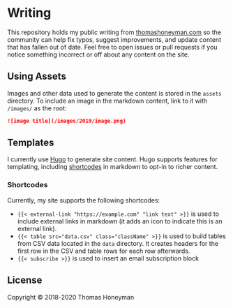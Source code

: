 # Writing

This repository holds my public writing from [thomashoneyman.com](https://thomashoneyman.com) so the community can help fix typos, suggest improvements, and update content that has fallen out of date. Feel free to open issues or pull requests if you notice something incorrect or off about any content on the site.

## Using Assets

Images and other data used to generate the content is stored in the `assets` directory. To include an image in the markdown content, link to it with `/images/` as the root:

```md
![image title](/images/2019/image.png)
```

## Templates

I currently use [Hugo](https://gohugo.io) to generate site content. Hugo supports features for templating, including [shortcodes](https://gohugo.io/content-management/shortcodes) in markdown to opt-in to richer content.

### Shortcodes

Currently, my site supports the following shortcodes:

- `{{< external-link "https://example.com" "link text" >}}` is used to include external links in markdown (it adds an icon to indicate this is an external link).
- `{{< table src="data.csv" class="className" >}}` is used to build tables from CSV data located in the `data` directory. It creates headers for the first row in the CSV and table rows for each row afterwards.
- `{{< subscribe >}}` is used to insert an email subscription block

## License

Copyright © 2018-2020 Thomas Honeyman
